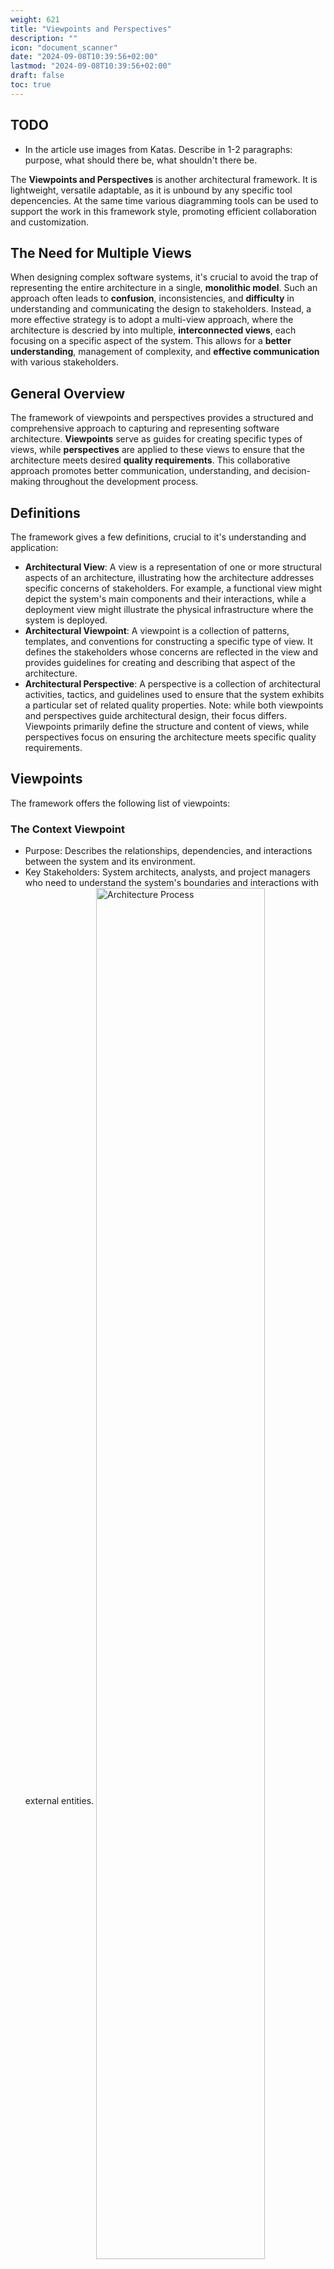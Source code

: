 ```yaml
---
weight: 621
title: "Viewpoints and Perspectives"
description: ""
icon: "document_scanner"
date: "2024-09-08T10:39:56+02:00"
lastmod: "2024-09-08T10:39:56+02:00"
draft: false
toc: true
---
```


## TODO

- In the article use images from Katas. Describe in 1-2 paragraphs: purpose,
  what should there be, what shouldn't there be.

The **Viewpoints and Perspectives** is another architectural framework. It is
lightweight, versatile adaptable, as it is unbound by any specific tool
depencencies. At the same time various diagramming tools can be used to support
the work in this framework style, promoting efficient collaboration and
customization.

## The Need for Multiple Views

When designing complex software systems, it's crucial to avoid the trap of
representing the entire architecture in a single, **monolithic model**. Such an
approach often leads to **confusion**, inconsistencies, and **difficulty** in
understanding and communicating the design to stakeholders. Instead, a more
effective strategy is to adopt a multi-view approach, where the architecture is
descried by into multiple, **interconnected views**, each focusing on a specific
aspect of the system. This allows for a **better understanding**, management of
complexity, and **effective communication** with various stakeholders.

## General Overview

The framework of viewpoints and perspectives provides a structured and
comprehensive approach to capturing and representing software architecture.
**Viewpoints** serve as guides for creating specific types of views, while
**perspectives** are applied to these views to ensure that the architecture meets
desired **quality requirements**. This collaborative approach promotes better
communication, understanding, and decision-making throughout the development
process.

## Definitions

The framework gives a few definitions, crucial to it's understanding and
application:
* **Architectural View**: A view is a representation of one or more structural
  aspects of an architecture, illustrating how the architecture addresses
  specific concerns of stakeholders. For example, a functional view might depict
  the system's main components and their interactions, while a deployment view
  might illustrate the physical infrastructure where the system is deployed.
* **Architectural Viewpoint**: A viewpoint is a collection of patterns,
  templates, and conventions for constructing a specific type of view. It
  defines the stakeholders whose concerns are reflected in the view and provides
  guidelines for creating and describing that aspect of the architecture.
* **Architectural Perspective**: A perspective is a collection of architectural
  activities, tactics, and guidelines used to ensure that the system exhibits a
  particular set of related quality properties.
Note: while both viewpoints and perspectives guide architectural design, their
focus differs. Viewpoints primarily define the structure and content of views,
while perspectives focus on ensuring the architecture meets specific quality
requirements.

## Viewpoints

The framework offers the following list of viewpoints:

### The Context Viewpoint

* Purpose: Describes the relationships, dependencies, and interactions between the system and its environment.
* Key Stakeholders: System architects, analysts, and project managers who need to understand the system's boundaries and interactions with external entities.
<img
  align="center"
  src="../../../../../images/competencies/modeling/architecture_frameworks/viewpoints_and_perspectives/context_viewpoint_level_2.jpg"
  alt="Architecture Process"
  width="75%"
  height="75%"/>
<br>
Source: [O'Reilly Katas 2023 Fall solution by Profitero Data Alchemists](https://github.com/Profitero-Data-Alchemists/katas-2023/tree/master)


### The Functional Viewpoint
* Purpose: Defines the system's main components and their interactions.
* Key Stakeholders: System architects, analysts, and developers who need to understand the system's behavior and functionality.

<img
  align="center"
  src="../../../../../images/competencies/modeling/architecture_frameworks/viewpoints_and_perspectives/functional_viewpoint_user_profile.jpg"
  alt="Architecture Process"
  width="75%"
  height="75%"/>
<br>
Source: [O'Reilly Katas 2023 Fall solution by Profitero Data Alchemists](https://github.com/Profitero-Data-Alchemists/katas-2023/tree/master)

### The Information Viewpoint
* Purpose: Describes the system's data, its structure, and how it is managed.
* Key Stakeholders: Data architects, analysts, and developers who need to understand the system's data requirements and how it is stored, processed, and protected.

<img
  align="center"
  src="../../../../../images/competencies/modeling/architecture_frameworks/viewpoints_and_perspectives/information_viewpoint_data_model.jpg"
  alt="Architecture Process"
  width="75%"
  height="75%"/>
<br>
Source: [O'Reilly Katas 2023 Fall solution by Profitero Data Alchemists](https://github.com/Profitero-Data-Alchemists/katas-2023/tree/master)

### The Concurrency Viewpoint
* Purpose: Addresses the system's concurrency aspects, such as parallelism and synchronization.
* Key Stakeholders: System architects, developers, and performance engineers who need to understand how the system will handle concurrent access and avoid performance bottlenecks.

<img
  align="center"
  src="../../../../../images/competencies/modeling/architecture_frameworks/viewpoints_and_perspectives/concurrency_viewpoint_messaging_actors.jpg"
  alt="Architecture Process"
  width="75%"
  height="75%"/>
<br>
Source: [O'Reilly Katas 2023 Fall solution by Profitero Data Alchemists](https://github.com/Profitero-Data-Alchemists/katas-2023/tree/master)

### The Development Viewpoint
* Purpose: Supports the system's construction, including development processes, tools, and standards.
* Key Stakeholders: Development teams, project managers, and quality assurance engineers who need to understand the system's development lifecycle and ensure quality.

<img
  align="center"
  src="../../../../../images/competencies/modeling/architecture_frameworks/viewpoints_and_perspectives/development_viewpoint_level_1.jpg"
  alt="Architecture Process"
  width="75%"
  height="75%"/>
<br>
Source: [O'Reilly Katas 2023 Fall solution by Profitero Data Alchemists](https://github.com/Profitero-Data-Alchemists/katas-2023/tree/master)

### The Deployment Viewpoint
* Purpose: Defines the system's runtime environment and how it is deployed.
* Key Stakeholders: System architects, infrastructure engineers, and operations teams who need to understand the system's hardware and software requirements and how it will be deployed and managed.

<img
  align="center"
  src="../../../../../images/competencies/modeling/architecture_frameworks/viewpoints_and_perspectives/deployment_viewpoint_environment.jpg"
  alt="Architecture Process"
  width="75%"
  height="75%"/>
<br>
Source: [O'Reilly Katas 2023 Fall solution by Profitero Data Alchemists](https://github.com/Profitero-Data-Alchemists/katas-2023/tree/master)

### The Operational Viewpoint
* Purpose: Addresses the system's operational aspects, such as support, maintenance, and security.
* Key Stakeholders: Operations teams, support staff, and security personnel who need to understand the system's operational requirements and how it will be maintained and secured.

<img
  align="center"
  src="../../../../../images/competencies/modeling/architecture_frameworks/viewpoints_and_perspectives/operational_viewpoint_level_1.jpg"
  alt="Architecture Process"
  width="75%"
  height="75%"/>
<br>
Source: [O'Reilly Katas 2023 Fall solution by Profitero Data Alchemists](https://github.com/Profitero-Data-Alchemists/katas-2023/tree/master)

## Perspectives

### Security
* Purpose: Ensures controlled access to sensitive system resources.
* Key Stakeholders: Security architects, analysts, and developers who need to understand the system's security requirements and how to protect it from unauthorized access and attacks.

### Performance and Scalability
* Purpose: Addresses the system's performance requirements and ability to handle increasing workloads.
* Key Stakeholders: Performance engineers, architects, and operations teams who need to ensure that the system meets its performance targets and can scale to handle future growth.

### Availability and Resilience
* Purpose: Ensures system availability and ability to cope with failures.
* Key Stakeholders: Operations teams, architects, and reliability engineers who need to understand the system's availability requirements and how to ensure its resilience to failures.

### Evolution
* Purpose: Ensures the system can adapt to changes.
* Key Stakeholders: System architects, analysts, and project managers who need to understand the system's future needs and how it can be adapted to accommodate changes.

### Regulation
* Purpose: Ensures compliance with laws, regulations, and standards.
* Key Stakeholders: Legal counsel, compliance officers, and system architects who need to understand the system's regulatory requirements and how to ensure compliance.

## Conclusion

The framework provides a comprehencive overview of the architecture from
different aspects using various predefined viewponts and perspectives. By
utilising them architects can promote better communication, understanding, and
decision-making throughout the development process.

## Recommended Reading

##### Books

* Rozanski, N., & Woods, E. (2011). *[Software systems architecture: Working with stakeholders using viewpoints and perspectives](https://www.viewpoints-and-perspectives.info/home/book/)* . Addison-Wesley.
  * **Chapter 3: Viewpoints and Views, Chapter 4: Architectural Perspectives**\
    Provides an overview of Architectural Viewpoints and Perspectives available
    in the Framework.
